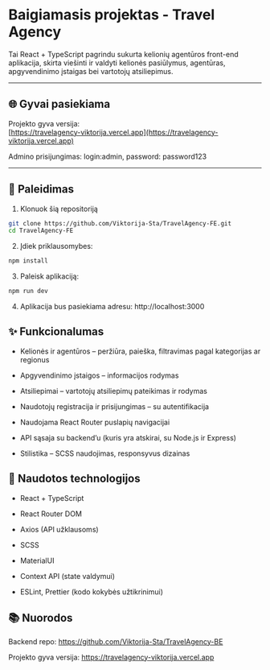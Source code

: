 # Baigiamasis projektas - Travel Agency

Tai React + TypeScript pagrindu sukurta kelionių agentūros front-end aplikacija, skirta viešinti ir valdyti kelionės pasiūlymus, agentūras, apgyvendinimo įstaigas bei vartotojų atsiliepimus.

---

## 🌐 Gyvai pasiekiama

Projekto gyva versija:  
[https://travelagency-viktorija.vercel.app](https://travelagency-viktorija.vercel.app)

Admino prisijungimas: login:admin, password: password123

---

## 🚀 Paleidimas

1. Klonuok šią repositoriją
```bash
git clone https://github.com/Viktorija-Sta/TravelAgency-FE.git
cd TravelAgency-FE

```

2. Įdiek priklausomybes:
``` bash
npm install

```

3. Paleisk aplikaciją:
``` bash
npm run dev

```

4. Aplikacija bus pasiekiama adresu: http://localhost:3000

## ✨ Funkcionalumas
- Kelionės ir agentūros – peržiūra, paieška, filtravimas pagal kategorijas ar regionus

- Apgyvendinimo įstaigos – informacijos rodymas

- Atsiliepimai – vartotojų atsiliepimų pateikimas ir rodymas

- Naudotojų registracija ir prisijungimas – su autentifikacija

- Naudojama React Router puslapių navigacijai

- API sąsaja su backend’u (kuris yra atskirai, su Node.js ir Express)

- Stilistika – SCSS naudojimas, responsyvus dizainas


## 🔧 Naudotos technologijos
- React + TypeScript

- React Router DOM

- Axios (API užklausoms)

- SCSS 

- MaterialUI

- Context API (state valdymui)

- ESLint, Prettier (kodo kokybės užtikrinimui)

## 📚 Nuorodos
Backend repo: https://github.com/Viktorija-Sta/TravelAgency-BE

Projekto gyva versija: https://travelagency-viktorija.vercel.app

